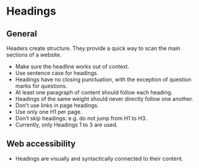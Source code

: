 # Headings

## General

Headers create structure.
They provide a quick way to scan the main sections of a website.

* Make sure the headline works out of context.
* Use sentence case for headings.
* Headings have no closing punctuation, with the exception of question marks for
 questions.
* At least one paragraph of content should follow each heading.
* Headings of the same weight should never directly follow one another.
* Don’t use links in page headings.
* Use only one H1 per page.
* Don’t skip headings: e.g. do not jump from H1 to H3.
* Currently, only Headings 1 to 3 are used.

## Web accessibility

* Headings are visually and syntactically connected to their content.
